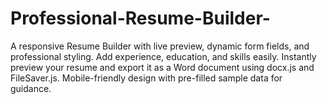 # Professional-Resume-Builder-
A responsive Resume Builder with live preview, dynamic form fields, and professional styling. Add experience, education, and skills easily. Instantly preview your resume and export it as a Word document using docx.js and FileSaver.js. Mobile-friendly design with pre-filled sample data for guidance.
